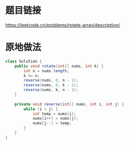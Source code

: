 # 题目链接

https://leetcode.cn/problems/rotate-array/description/

# 原地做法

```java
class Solution {
    public void rotate(int[] nums, int k) {
        int n = nums.length;
        k %= n;
        reverse(nums, 0, n - 1);
        reverse(nums, 0, k - 1);
        reverse(nums, k, n - 1);
    }
    
    private void reverse(int[] nums, int i, int j) {
		while (i < j) {
			int temp = nums[i];
			nums[i++] = nums[j];
			nums[j--] = temp;
		}
	}
}
```